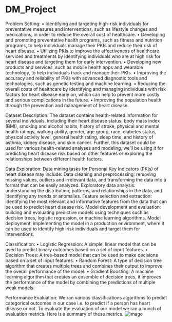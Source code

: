 # DM_Project

Problem Setting:
• Identifying and targeting high-risk individuals for preventative measures and
interventions, such as lifestyle changes and medications, in order to reduce the overall
cost of healthcare.
• Developing and promoting preventative health programs, such as fitness and nutrition
programs, to help individuals manage their PKIs and reduce their risk of heart disease.
• Utilizing PKIs to improve the effectiveness of healthcare services and treatments by
identifying individuals who are at high risk for heart disease and targeting them for early
intervention.
• Developing new products and services, such as mobile health apps and wearable
technology, to help individuals track and manage their PKIs.
• Improving the accuracy and reliability of PKIs with advanced diagnostic tools and
technologies, such as genetic testing and machine learning.
• Reducing the overall costs of healthcare by identifying and managing individuals with
risk factors for heart disease early on, which can help to prevent more costly and serious
complications in the future.
• Improving the population health through the prevention and management of heart
disease.

Dataset Description:
The dataset contains health-related information for several individuals, including their heart
disease status, body mass index (BMI), smoking and alcohol habits, history of stroke, physical
and mental health ratings, walking ability, gender, age group, race, diabetes status, physical
activity level, general health rating, sleep time, and history of asthma, kidney disease, and skin
cancer.
Further, this dataset could be used for various health-related analyses and modeling, we’ll be
using it for predicting heart disease risk based on other features or exploring the relationships
between different health factors.


Data Exploration:
Data mining tasks for Personal Key Indicators (PKIs) of heart disease may include:
Data cleaning and preprocessing: removing missing values, outliers and irrelevant data, and
transforming the data into a format that can be easily analyzed.
Exploratory data analysis: understanding the distribution, patterns, and relationships in the
data, and identifying any trends or anomalies.
Feature selection and extraction: identifying the most relevant and informative features from
the data that can be used to predict heart disease risk.
Model development and evaluation: building and evaluating predictive models using
techniques such as decision trees, logistic regression, or machine learning algorithms.
Model deployment: implementing the model in a production environment, where it can be
used to identify high-risk individuals and target them for interventions.

Classification:
• Logistic Regression: A simple, linear model that can be used to predict binary outcomes
based on a set of input features.
• Decision Trees: A tree-based model that can be used to make decisions based on a set
of input features.
• Random Forest: A type of decision tree algorithm that creates multiple trees and
combines their output to improve the overall performance of the model.
• Gradient Boosting: A machine learning algorithm that creates an ensemble of decision
trees, it improves the performance of the model by combining the predictions of
multiple weak models.

Performance Evaluation:
We ran various classifications algorithms to predict categorical outcomes in our case i.e. to
predict if a person has heart disease or not. To evaluate the evaluation of our model we ran a
bunch of evaluation metrics. Here is a summary of these metrics.
![image](https://user-images.githubusercontent.com/113043582/230729642-4e003855-1cde-4fe5-840f-630c0559ae95.png)

